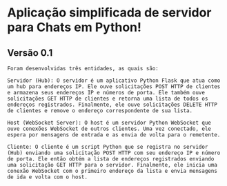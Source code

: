 # Aplicação simplificada de servidor para Chats em Python!

## Versão 0.1

    Foram desenvolvidas três entidades, as quais são:

    Servidor (Hub): O servidor é um aplicativo Python Flask que atua como um hub para endereços IP. Ele ouve solicitações POST HTTP de clientes e armazena seus endereços IP e números de porta. Ele também ouve solicitações GET HTTP de clientes e retorna uma lista de todos os endereços registrados. Finalmente, ele ouve solicitações DELETE HTTP de clientes e remove o endereço correspondente de sua lista.

    Host (WebSocket Server): O host é um servidor Python WebSocket que ouve conexões WebSocket de outros clientes. Uma vez conectado, ele espera por mensagens de entrada e as envia de volta para o remetente.

    Cliente: O cliente é um script Python que se registra no servidor (Hub) enviando uma solicitação POST HTTP com seu endereço IP e número de porta. Ele então obtém a lista de endereços registrados enviando uma solicitação GET HTTP para o servidor. Finalmente, ele inicia uma conexão WebSocket com o primeiro endereço da lista e envia mensagens de ida e volta com o host.

